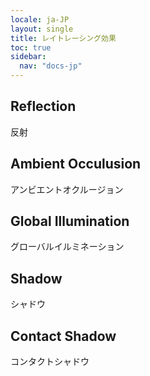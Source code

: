 ```yaml
---
locale: ja-JP
layout: single
title: レイトレーシング効果
toc: true
sidebar:
  nav: "docs-jp"
---
```


## Reflection
反射

## Ambient Occulusion
アンビエントオクルージョン

## Global Illumination
グローバルイルミネーション

## Shadow
シャドウ

## Contact Shadow
コンタクトシャドウ